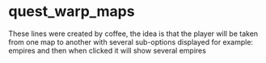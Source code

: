 # quest_warp_maps
These lines were created by coffee, the idea is that the player will be taken from one map to another with several sub-options displayed for example: empires and then when clicked it will show several empires
